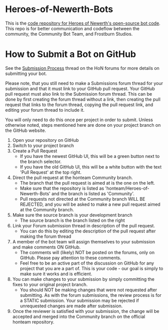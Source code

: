 Heroes-of-Newerth-Bots
======================

This is the [code repository for Heroes of Newerth's open-source bot code](https://github.com/honteam/Heroes-of-Newerth-Bots). This repo is for better communication and codeflow between the community, the Community Bot Team, and Frostburn Studios.

How to Submit a Bot on GitHub
=============================

See the [Submission Process](http://forums.heroesofnewerth.com/showthread.php?504798-Submission-Process) thread on the HoN forums for more details on submitting your bot.

Please note, that you still need to make a Submissions forum thread for your submission and that it must link to your GitHub pull request. Your GitHub pull request must also link to the Submission forum thread. This can be done by first creating the forum thread without a link, then creating the pull request that links to the forum thread, copying the pull request link, and editing your forum thread to include it.

You will only need to do this once per project in order to submit. Unless otherwise noted, steps mentioned here are done on your project branch on the GitHub website.

1. Open your repository on GitHub
2. Switch to your project branch
3. Create a Pull Request
    * If you have the newest GitHub UI, this will be a green button next to the branch selector.
    * If you have the old GitHub UI, this will be a white button with the text 'Pull Request' at the top right.
4. Direct the pull request at the honteam Community branch.
    * The branch that the pull request is aimed at is the one on the left.
    * Make sure that the repository is listed as 'honteam/Heroes-of-Newerth-Bots' and the branch is listed as 'Community'.
    * Pull requests not directed at the Community branch WILL BE REJECTED, and you will be asked to make a new pull request aimed at the Community branch.
5. Make sure the source branch is your development branch
    * The source branch is the branch listed on the right
6. Link your Forum submission thread in description of the pull request.
    * You can do this by editing the description of the pull request after making the forum thread
7. A member of the bot team will assign themselves to your submission and make comments ON GitHub.
    * The comments will (likely) NOT be posted on the forums, only on GitHub. Please pay attention to these comments.
    * Feel free to be an active part of the discussion on GitHub for any project that you are a part of. This is your code - our goal is simply to make sure it works and is efficient.
8. You can make changes to your submission by simply committing the fixes to your original project branch.
    * You should NOT be making changes that were not requested after submitting. As with the forum submissions, the review process is for a STATIC submission. Your submission may be rejected if unrequested changes are made after submission.
9. Once the reviewer is satisfied with your submission, the change will be accepted and merged into the Community branch on the official honteam repository.

